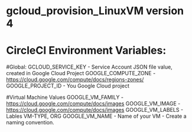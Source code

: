# gcloud_provision_LinuxVM version 4

# CircleCI Environment Variables:

#Global:
GCLOUD_SERVICE_KEY  - Service Account JSON file value, created in Google Cloud Project
GOOGLE_COMPUTE_ZONE -  https://cloud.google.com/compute/docs/regions-zones/
GOOGLE_PROJECT_ID   -  You Google Cloud project

#Virtual Machine Values
GOOGLE_VM_FAMILY  - https://cloud.google.com/compute/docs/images
GOOGLE_VM_IMAGE   - https://cloud.google.com/compute/docs/images
GOOGLE_VM_LABELS  - Lables VM-TYPE, ORG
GOOGLE_VM_NAME    - Name of your VM - Create a naming convention. 
